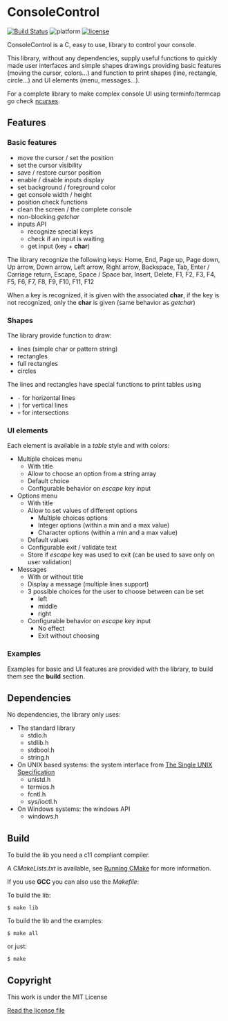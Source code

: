 # ConsoleControl

[![Build Status](https://travis-ci.org/pinam45/ConsoleControl.svg?branch=master)](https://travis-ci.org/pinam45/ConsoleControl)
![platform](https://img.shields.io/badge/platform-UNIX%20%7C%20Windows-lightgrey.svg)
[![license](https://img.shields.io/github/license/mashape/apistatus.svg)](https://opensource.org/licenses/MIT)

ConsoleControl is a C, easy to use, library to control your console.

This library, without any dependencies, supply useful functions to quickly made user interfaces and simple shapes drawings providing basic features (moving the cursor, colors...) and function to print shapes (line, rectangle, circle...) and UI elements (menu, messages...).

For a complete library to make complex console UI using terminfo/termcap go check [ncurses](http://invisible-island.net/ncurses/ncurses.html).

## Features

### Basic features

- move the cursor / set the position
- set the cursor visibility
- save / restore cursor position
- enable / disable inputs display
- set background / foreground color
- get console width / height
- position check functions
- clean the screen / the complete console
- non-blocking *getchar*
- inputs API
	- recognize special keys
	- check if an input is waiting
	- get input (key + **char**)

The library recognize the following keys:
Home, End, Page up, Page down, Up arrow, Down arrow, Left arrow, Right arrow, Backspace, Tab, Enter / Carriage return, Escape, Space / Space bar, Insert, Delete, F1, F2, F3, F4, F5, F6, F7, F8, F9, F10, F11, F12

When a key is recognized, it is given with the associated **char**, if the key is not recognized, only the **char** is given (same behavior as *getchar*)

### Shapes

The library provide function to draw:
- lines (simple char or pattern string)
- rectangles
- full rectangles
- circles

The lines and rectangles have special functions to print tables using
- ``-`` for horizontal lines
- ``|`` for vertical lines
- ``+`` for intersections

### UI elements

Each element is available in a *table* style and with colors:
- Multiple choices menu
	- With title
	- Allow to choose an option from a string array
	- Default choice
	- Configurable behavior on *escape* key input
- Options menu
	- With title
	- Allow to set values of different options
		- Multiple choices options
		- Integer options (within a min and a max value)
		- Character options (within a min and a max value)
	- Default values
	- Configurable exit / validate text
	- Store if *escape* key was used to exit (can be used to save only on user validation)
- Messages
	- With or without title
	- Display a message (multiple lines support)
	- 3 possible choices for the user to choose between can be set
		- left
		- middle
		- right
	- Configurable behavior on *escape* key input
		- No effect
		- Exit without choosing

### Examples

Examples for basic and UI features are provided with the library, to build them see the **build** section.

## Dependencies

No dependencies, the library only uses:
- The standard library
	- stdio.h
	- stdlib.h
	- stdbool.h
	- string.h
- On UNIX based systems: the system interface from [The Single UNIX Specification](http://www.unix.org/what_is_unix/single_unix_specification.html)
	- unistd.h
	- termios.h
	- fcntl.h
	- sys/ioctl.h
- On Windows systems: the windows API
	- windows.h

## Build

To build the lib you need a c11 compliant compiler.

A *CMakeLists.txt* is available, see [Running CMake](https://cmake.org/runningcmake/) for more information.

If you use **GCC** you can also use the *Makefile*:

To build the lib:

    $ make lib

To build the lib and the examples:

    $ make all

or just:

    $ make

## Copyright

This work is under the MIT License

[Read the license file](LICENSE)
